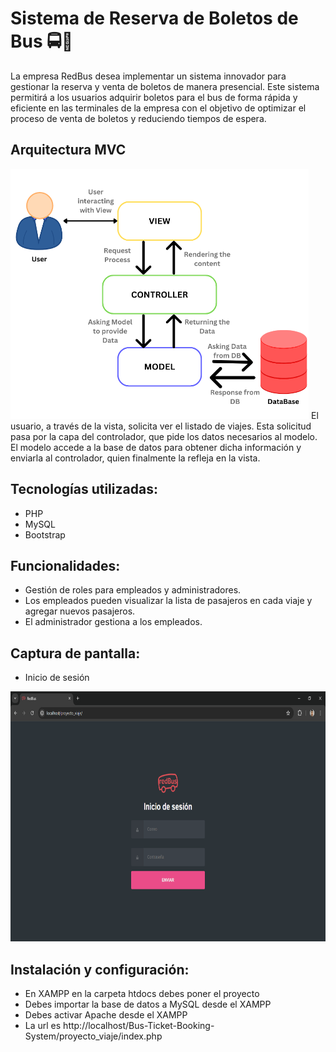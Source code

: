 # Sistema de Reserva de Boletos de Bus 🚍🎫
La empresa RedBus desea implementar un sistema innovador para gestionar la reserva y venta de boletos de manera presencial. Este sistema permitirá a los usuarios adquirir boletos para el bus de forma rápida y eficiente en las terminales de la empresa con el objetivo de optimizar el proceso de venta de boletos y reduciendo tiempos de espera.

## Arquitectura MVC
<img src="https://github.com/miguelmallquidiaz/Bus-Ticket-Booking-System/blob/main/img/mvc.png" height="400px" alt="MVC Architecture">
El usuario, a través de la vista, solicita ver el listado de viajes. Esta solicitud pasa por la capa del controlador, que pide los datos necesarios al modelo. El modelo accede a la base de datos para obtener dicha información y enviarla al controlador, quien finalmente la refleja en la vista.

## Tecnologías utilizadas:
- PHP
- MySQL
- Bootstrap 

## Funcionalidades:
- Gestión de roles para empleados y administradores.
- Los empleados pueden visualizar la lista de pasajeros en cada viaje y agregar nuevos pasajeros.
- El administrador gestiona a los empleados.

## Captura de pantalla:
- Inicio de sesión
<img src="https://github.com/miguelmallquidiaz/Bus-Ticket-Booking-System/blob/main/img/img1.PNG" height="400px" alt="MVC Architecture">



## Instalación y configuración:
- En XAMPP en la carpeta htdocs debes poner el proyecto
- Debes importar la base de datos a MySQL desde el XAMPP
- Debes activar Apache desde el XAMPP
- La url es http://localhost/Bus-Ticket-Booking-System/proyecto_viaje/index.php
